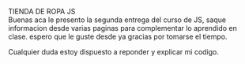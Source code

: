 TIENDA DE ROPA JS  
Buenas aca le presento la segunda entrega del curso de JS, saque informacion desde varias paginas para complementar lo aprendido en clase. 
espero que le guste desde ya gracias por tomarse el tiempo.

Cualquier duda estoy dispuesto a reponder y explicar mi codigo.
